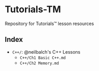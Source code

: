# Tutorials-TM

Repository for Tutorials™ lesson resources

## Index

- `C++/`: @neilbalch's C++ Lessons
  - `C++/Ch1 Basic C++.md`
  - `C++/Ch2 Memory.md`